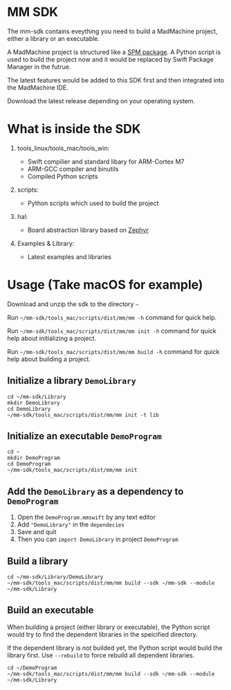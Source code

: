 # MM SDK

The mm-sdk contains eveything you need to build a MadMachine project, either a library or an executable.

A MadMachine project is structured like a [SPM package](https://swift.org/package-manager). A Python script is used to build the project now and it would be replaced by Swift Package Manager in the futrue.

The latest features would be added to this SDK first and then integrated into the MadMachine IDE.

Download the latest release depending on your operating system.

# What is inside the SDK

1. tools\_linux/tools\_mac/tools\_win:

   * Swift compilier and standard libary for ARM-Cortex M7
   * ARM-GCC compiler and binutils
   * Compiled Python scripts

2. scripts:

   * Python scripts which used to build the project

3. hal:

   * Board abstraction library based on [Zephyr](https://github.com/zephyrproject-rtos/zephyr)

4. Examples & Library:

   * Latest examples and libraries

# Usage (Take macOS for example)

Download and unzip the sdk to the directory `~`

Run `~/mm-sdk/tools_mac/scripts/dist/mm/mm -h` command for quick help.

Run `~/mm-sdk/tools_mac/scripts/dist/mm/mm init -h` command for quick help about initializing a project.

Run `~/mm-sdk/tools_mac/scripts/dist/mm/mm build -h` command for quick help about building a project.

## Initialize a library `DemoLibrary`

```shell
cd ~/mm-sdk/Library
mkdir DemoLibrary
cd DemoLibrary
~/mm-sdk/tools_mac/scripts/dist/mm/mm init -t lib
```

## Initialize an executable `DemoProgram`

```shell
cd ~
mkdir DemoProgram
cd DemoProgram
~/mm-sdk/tools_mac/scripts/dist/mm/mm init
```

## Add the `DemoLibrary` as a dependency to `DemoProgram`

1. Open the `DemoProgram.mmswift` by any text editor
2. Add `"DemoLibrary"` in the `dependecies`
3. Save and quit
4. Then you can `import DemoLibrary` in project `DemoProgram`


## Build a library

```shell
cd ~/mm-sdk/Library/DemoLibrary
~/mm-sdk/tools_mac/scripts/dist/mm/mm build --sdk ~/mm-sdk --module ~/mm-sdk/Library
```

## Build an executable

When building a project (either library or executable), the Python script would try to find the dependent libraries in the speicified directory.

If the dependent library is not builded yet, the Python script would build the library first. Use `--rebuild` to force rebuild all dependent libraries.

```shell
cd ~/DemoProgram
~/mm-sdk/tools_mac/scripts/dist/mm/mm build --sdk ~/mm-sdk --module ~/mm-sdk/Library
```
